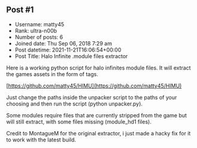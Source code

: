 ## Post #1
- Username: matty45
- Rank: ultra-n00b
- Number of posts: 6
- Joined date: Thu Sep 06, 2018 7:29 am
- Post datetime: 2021-11-21T16:06:54+00:00
- Post Title: Halo Infinite .module files extractor

Here is a working python script for halo infinites module files. It will extract the games assets in the form of tags.

[https://github.com/matty45/HIMU](https://github.com/matty45/HIMU)

Just change the paths inside the unpacker script to the paths of your choosing and then run the script (python unpacker.py).

Some modules require files that are currently stripped from the game but will still extract, with some files missing (module_hd1 files).

Credit to MontagueM for the original extractor, i just made a hacky fix for it to work with the latest build.
